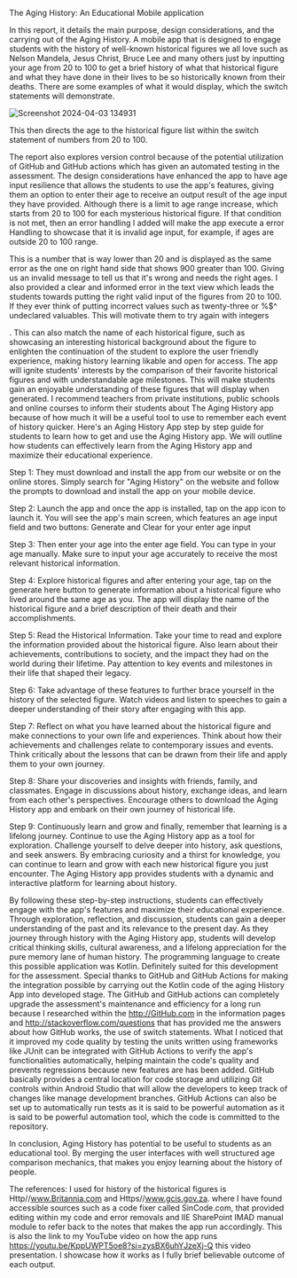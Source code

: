 The Aging History: An Educational Mobile application 

In this report, it details the main purpose, design considerations, and the carrying out of the Aging History. A mobile app that is designed to engage students with the history of well-known historical figures we all love such as Nelson Mandela, Jesus Christ, Bruce Lee and many others just by inputting your age from 20 to 100 to get a brief history of what that historical figure and what they have done in their lives to be so historically known from their deaths.  There are some examples of what it would display, which the switch statements will demonstrate. 

 ![Screenshot 2024-04-03 134931](https://github.com/EquinoxSilverstar/historyAppAssessment/assets/164300157/a071402e-86b2-421e-8e2c-139172428bcd)

This then directs the age to the historical figure list within the switch statement of numbers from 20 to 100.  

The report also explores version control because of the potential utilization of GitHub and GitHub actions which has given an automated testing in the assessment. The design considerations have enhanced the app to have age input resilience that allows the students to use the app's features, giving them an option to enter their age to receive an output result of the age input they have provided. Although there is a limit to age range increase, which starts from 20 to 100 for each mysterious historical figure. If that condition is not met, then an error handling I added will make the app execute a error Handling to showcase that it is invalid age input, for example, if ages are outside 20 to 100 range.  

 

This is a number that is way lower than 20 and is displayed as the same error as the one on right hand side that shows 900 greater than 100. Giving us an invalid message to tell us that it's wrong and needs the right ages. I also provided a clear and informed error in the text view which leads the students towards putting the right valid input of the figures from 20 to 100. If they ever think of putting incorrect values such as twenty-three or %$^ undeclared valuables. This will motivate them to try again with integers  

 

 

. This can also match the name of each historical figure, such as showcasing an interesting historical background about the figure to enlighten the continuation of the student to explore the user friendly experience, making history learning likable and open for access. The app will ignite students' interests by the comparison of their favorite historical figures and with understandable age milestones. This will make students gain an enjoyable understanding of these figures that will display when generated. I recommend teachers from private institutions, public schools and online courses to inform their students about The Aging History app because of how much it will be a useful tool to use to remember each event of history quicker. Here's an Aging History App step by step guide for students to learn how to get and use the Aging History app. We will outline how students can effectively learn from the Aging History app and maximize their educational experience. 

Step 1: They must download and install the app from our website or on the online stores. Simply search for "Aging History" on the website and follow the prompts to download and install the app on your mobile device. 

Step 2: Launch the app and once the app is installed, tap on the app icon to launch it. You will see the app's main screen, which features an age input field and two buttons: Generate and Clear for your enter age input 

Step 3: Then enter your age into the enter age field. You can type in your age manually. Make sure to input your age accurately to receive the most relevant historical information. 

Step 4: Explore historical figures and after entering your age, tap on the generate here button to generate information about a historical figure who lived around the same age as you. The app will display the name of the historical figure and a brief description of their death and their accomplishments. 

Step 5: Read the Historical Information. Take your time to read and explore the information provided about the historical figure. Also learn about their achievements, contributions to society, and the impact they had on the world during their lifetime. Pay attention to key events and milestones in their life that shaped their legacy. 

Step 6: Take advantage of these features to further brace yourself in the history of the selected figure. Watch videos and listen to speeches to gain a deeper understanding of their story after engaging with this app. 

Step 7: Reflect on what you have learned about the historical figure and make connections to your own life and experiences. Think about how their achievements and challenges relate to contemporary issues and events. Think critically about the lessons that can be drawn from their life and apply them to your own journey. 

Step 8: Share your discoveries and insights with friends, family, and classmates. Engage in discussions about history, exchange ideas, and learn from each other's perspectives. Encourage others to download the Aging History app and embark on their own journey of historical life. 

Step 9: Continuously learn and grow and finally, remember that learning is a lifelong journey. Continue to use the Aging History app as a tool for exploration. Challenge yourself to delve deeper into history, ask questions, and seek answers. By embracing curiosity and a thirst for knowledge, you can continue to learn and grow with each new historical figure you just encounter. The Aging History app provides students with a dynamic and interactive platform for learning about history. 

By following these step-by-step instructions, students can effectively engage with the app's features and maximize their educational experience. Through exploration, reflection, and discussion, students can gain a deeper understanding of the past and its relevance to the present day. As they journey through history with the Aging History app, students will develop critical thinking skills, cultural awareness, and a lifelong appreciation for the pure memory lane of human history. The programming language to create this possible application was Kotlin. Definitely suited for this development for the assessment. Special thanks to GitHub and GitHub Actions for making the integration possible by carrying out the Kotlin code of the aging History App into developed stage. The GitHub and GitHub actions can completely upgrade the assessment's maintenance and efficiency for a long run because I researched within the http://GitHub.com in the information pages and http://stackoverflow.com/questions that has provided me the answers about how GitHub works, the use of switch statements. What I noticed that it improved my code quality by testing the units written using frameworks like JUnit can be integrated with GitHub Actions to verify the app's functionalities automatically, helping maintain the code's quality and prevents regressions because new features are has been added. GitHub basically provides a central location for code storage and utilizing Git controls within Android Studio that will allow the developers to keep track of changes like manage development branches. GitHub Actions can also be set up to automatically run tests as it is said to be powerful automation as it is said to be powerful automation tool, which the code is committed to the repository. 

In conclusion, Aging History has potential to be useful to students as an educational tool. By merging the user interfaces with well structured age comparison mechanics, that makes you enjoy learning about the history of people. 

The references: I used for history of the historical figures is Http//www.Britannia.com and Https//www.gcis.gov.za. where I have found accessible sources such as a code fixer called SinCode.com, that provided editing within my code and error removals and IIE SharePoint IMAD manual module to refer back to the notes that makes the app run accordingly. This is also the link to my YouTube video on how the app runs https://youtu.be/KppUWPT5oe8?si=zysBX6uhYJzeXj-Q this video presentation. I showcase how it works as I fully brief believable outcome of each output. 

  

 



